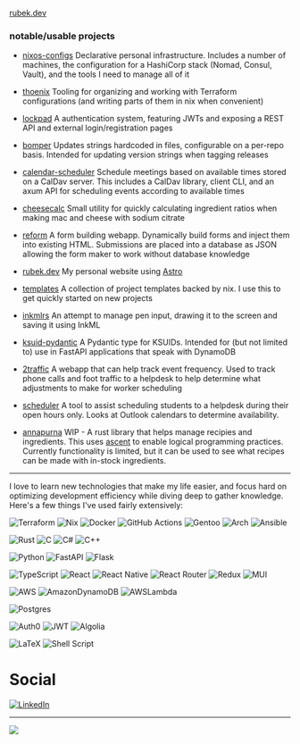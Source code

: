 [rubek.dev](https://rubek.dev)

### notable/usable projects

- [nixos-configs](https://github.com/justinrubek/nixos-configs) Declarative personal infrastructure. Includes a number of machines, the configuration for a HashiCorp stack (Nomad, Consul, Vault), and the tools I need to manage all of it
- [thoenix](https://github.com/justinrubek/thoenix) Tooling for organizing and working with Terraform configurations (and writing parts of them in nix when convenient)
- [lockpad](https://github.com/justinrubek/lockpad) A authentication system, featuring JWTs and exposing a REST API and external login/registration pages
- [bomper](https://github.com/justinrubek/bomper) Updates strings hardcoded in files, configurable on a per-repo basis. Intended for updating version strings when tagging releases
- [calendar-scheduler](https://github.com/justinrubek/calendar-scheduler) Schedule meetings based on available times stored on a CalDav server. This includes a CalDav library, client CLI, and an axum API for scheduling events according to available times
- [cheesecalc](https://github.com/justinrubek/cheesecalc) Small utility for quickly calculating ingredient ratios when making mac and cheese with sodium citrate
- [reform](https://github.com/justinrubek/reform) A form building webapp. Dynamically build forms and inject them into existing HTML. Submissions are placed into a database as JSON allowing the form maker to work without database knowledge
- [rubek.dev](https://github.com/justinrubek/rubek.dev) My personal website using [Astro](https://astro.build)

- [templates](https://github.com/justinrubek/templates) A collection of project templates backed by nix. I use this to get quickly started on new projects
- [inkmlrs](https://github.com/justinrubek/inkmlrs) An attempt to manage pen input, drawing it to the screen and saving it using InkML
- [ksuid-pydantic](https://github.com/justinrubek/ksuid-pydantic) A Pydantic type for KSUIDs. Intended for (but not limited to) use in FastAPI applications that speak with DynamoDB
- [2traffic](https://github.com/justinrubek/2traffic) A webapp that can help track event frequency. Used to track phone calls and foot traffic to a helpdesk to help determine what adjustments to make for worker scheduling
- [scheduler](https://github.com/justinrubek/scheduler) A tool to assist scheduling students to a helpdesk during their open hours only. Looks at Outlook calendars to determine availability.
- [annapurna](https://github.com/justinrubek/annapurna) WIP - A rust library that helps manage recipies and ingredients. This uses [ascent](https://github.com/s-arash/ascent) to enable logical programming practices. Currently functionality is limited, but it can be used to see what recipes can be made with in-stock ingredients.

---

I love to learn new technologies that make my life easier, and focus hard on optimizing development efficiency while diving deep to gather knowledge.
Here's a few things I've used fairly extensively:

![Terraform](https://img.shields.io/badge/terraform-%235835CC.svg?style=for-the-badge&logo=terraform&logoColor=white)
![Nix](https://img.shields.io/badge/Nix-314FAC.svg?style=for-the-badge&logoColor=white&logo=NixOS)
![Docker](https://img.shields.io/badge/docker-%230db7ed.svg?style=for-the-badge&logo=docker&logoColor=white)
![GitHub Actions](https://img.shields.io/badge/Github%20Actions-2088FF.svg?style=for-the-badge&logo=Github%20Actions&logoColor=%2361DAFB)
![Gentoo](https://img.shields.io/badge/Gentoo-54487A.svg?style=for-the-badge&logoColor=white&logo=Gentoo)
![Arch](https://img.shields.io/badge/Arch-1793D1.svg?style=for-the-badge&logoColor=white&logo=Arch%20Linux)
![Ansible](https://img.shields.io/badge/ansible-%231A1918.svg?style=for-the-badge&logo=ansible&logoColor=white)

![Rust](https://img.shields.io/badge/rust-%23000000.svg?style=for-the-badge&logo=rust&logoColor=white) 
![C](https://img.shields.io/badge/c-%2300599C.svg?style=for-the-badge&logo=c&logoColor=white)
![C#](https://img.shields.io/badge/c%23-%23239120.svg?style=for-the-badge&logo=c-sharp&logoColor=white)
![C++](https://img.shields.io/badge/c++-%2300599C.svg?style=for-the-badge&logo=c%2B%2B&logoColor=white)

![Python](https://img.shields.io/badge/python-3670A0?style=for-the-badge&logo=python&logoColor=ffdd54)
![FastAPI](https://img.shields.io/badge/FastAPI-005571?style=for-the-badge&logo=fastapi)
![Flask](https://img.shields.io/badge/flask-%23000.svg?style=for-the-badge&logo=flask&logoColor=white)

![TypeScript](https://img.shields.io/badge/typescript-%23007ACC.svg?style=for-the-badge&logo=typescript&logoColor=white)
![React](https://img.shields.io/badge/react-%2320232a.svg?style=for-the-badge&logo=react&logoColor=%2361DAFB)
![React Native](https://img.shields.io/badge/react_native-%2320232a.svg?style=for-the-badge&logo=react&logoColor=%2361DAFB)
![React Router](https://img.shields.io/badge/React_Router-CA4245?style=for-the-badge&logo=react-router&logoColor=white)
![Redux](https://img.shields.io/badge/redux-%23593d88.svg?style=for-the-badge&logo=redux&logoColor=white)
![MUI](https://img.shields.io/badge/MUI-%230081CB.svg?style=for-the-badge&logo=material-ui&logoColor=white)

![AWS](https://img.shields.io/badge/AWS-%23FF9900.svg?style=for-the-badge&logo=amazon-aws&logoColor=white)
![AmazonDynamoDB](https://img.shields.io/badge/Amazon%20DynamoDB-4053D6?style=for-the-badge&logo=Amazon%20DynamoDB&logoColor=white)
![AWSLambda](https://img.shields.io/badge/AWS%20Lambda-4053D6?style=for-the-badge&logo=AWS%20Lambda&logoColor=white)

![Postgres](https://img.shields.io/badge/postgres-%23316192.svg?style=for-the-badge&logo=postgresql&logoColor=white)

![Auth0](https://img.shields.io/badge/Auth0-EB5424.svg?style=for-the-badge&logo=Auth0&logoColor=white) 
![JWT](https://img.shields.io/badge/JWT-black?style=for-the-badge&logo=JSON%20web%20tokens)
![Algolia](https://img.shields.io/badge/Algolia-5468FF?style=for-the-badge&logo=Algolia&logoColor=white)

![LaTeX](https://img.shields.io/badge/latex-%23008080.svg?style=for-the-badge&logo=latex&logoColor=white)
![Shell Script](https://img.shields.io/badge/shell_script-%23121011.svg?style=for-the-badge&logo=gnu-bash&logoColor=white)


# Social

[![LinkedIn](https://img.shields.io/badge/LinkedIn-%230077B5.svg?logo=linkedin&logoColor=white)](https://www.linkedin.com/in/justin-rubek-5096a5240/) 

<!--
# 📊GitHub Stats (public):
![](https://github-readme-stats.vercel.app/api?username=justinrubek&theme=radical&hide_border=false&include_all_commits=false&count_private=false)<br/>
![](https://github-readme-streak-stats.herokuapp.com/?user=justinrubek&theme=radical&hide_border=false)<br/>
![](https://github-readme-stats.vercel.app/api/top-langs/?username=justinrubek&theme=radical&hide_border=false&include_all_commits=false&count_private=false&layout=compact)

## 🏆GitHub Trophies
![](https://github-profile-trophy.vercel.app/?username=justinrubek&theme=tokyonight&no-frame=false&no-bg=false&margin-w=4)
-->
---
[![](https://visitcount.itsvg.in/api?id=justinrubek&icon=0&color=0)](https://visitcount.itsvg.in)
